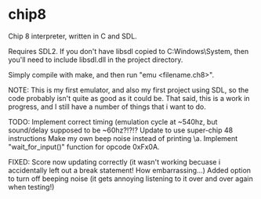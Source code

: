 # chip8
Chip 8 interpreter, written in C and SDL. 

Requires SDL2. If you don't have libsdl copied to C:Windows\System, then you'll need to include libsdl.dll in the project directory.

Simply compile with make, and then run "emu <filename.ch8>".

NOTE: This is my first emulator, and also my first project using SDL, so the code probably isn't quite as good as it could be. That said, this is a work in progress, and I still have a number of things that i want to do.
        
TODO: Implement correct timing (emulation cycle at ~540hz, but sound/delay supposed to be ~60hz?!?!?
      Update to use super-chip 48 instructions 
      Make my own beep noise instead of printing \a.
      Implement "wait_for_input()" function for opcode 0xFx0A.
      
FIXED: Score now updating correctly (it wasn't working becuase i accidentally left out a break statement! How embarrassing...)
       Added option to turn off beeping noise (it gets annoying listening to it over and over again when testing!)
      
      
      
